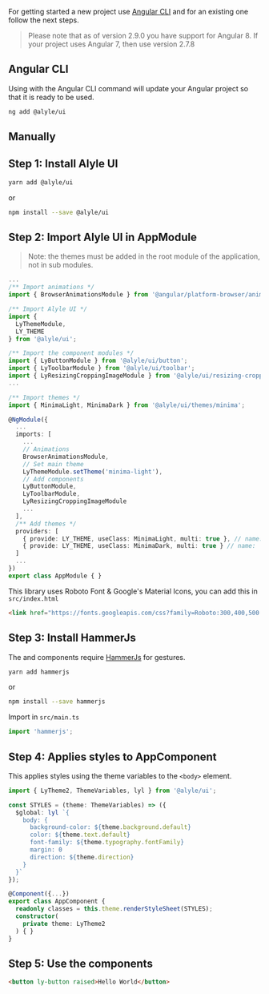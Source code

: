 
<p>
  For getting started a new project use <a
  target="_blank"
  rel="noopener nofollow"
  href="https://cli.angular.io/">Angular CLI</a> and for an existing one follow the next steps.
</p>

> Please note that as of version 2.9.0 you have support for Angular 8. If your project uses Angular 7, then use version 2.7.8

<h2 [lyTyp]="'display1'" gutter>Angular CLI</h2>
<p>
  Using with the Angular CLI command will update your Angular project so that it is ready to be used.
</p>

```bash
ng add @alyle/ui
```

<h2 lyTyp="display1" gutter>Manually</h2>

<h2 lyTyp="headline" gutter>Step 1: Install Alyle UI</h2>

```bash
yarn add @alyle/ui
```

<p>or</p>

```bash
npm install --save @alyle/ui
```

<h2 lyTyp="headline" gutter>Step 2: Import Alyle UI in AppModule</h2>

> Note: the themes must be added in the root module of the application, not in sub modules.

```ts
...
/** Import animations */
import { BrowserAnimationsModule } from '@angular/platform-browser/animations';

/** Import Alyle UI */
import {
  LyThemeModule,
  LY_THEME
} from '@alyle/ui';

/** Import the component modules */
import { LyButtonModule } from '@alyle/ui/button';
import { LyToolbarModule } from '@alyle/ui/toolbar';
import { LyResizingCroppingImageModule } from '@alyle/ui/resizing-cropping-images';
...

/** Import themes */
import { MinimaLight, MinimaDark } from '@alyle/ui/themes/minima';

@NgModule({
  ...
  imports: [
    ...
    // Animations
    BrowserAnimationsModule,
    // Set main theme
    LyThemeModule.setTheme('minima-light'),
    // Add components
    LyButtonModule,
    LyToolbarModule,
    LyResizingCroppingImageModule
    ...
  ],
  /** Add themes */
  providers: [
    { provide: LY_THEME, useClass: MinimaLight, multi: true }, // name: `minima-light`
    { provide: LY_THEME, useClass: MinimaDark, multi: true } // name: `minima-dark`
  ]
  ...
})
export class AppModule { }
```

This library uses Roboto Font & Google's Material Icons, you can add this in `src/index.html`

```html
<link href="https://fonts.googleapis.com/css?family=Roboto:300,400,500|Material+Icons" rel="stylesheet">
```

<h2 lyTyp="headline" gutter>Step 3: Install HammerJs</h2>

<p>
  The <code class="html"><ly-carousel></code> and <code class="html"><ly-img-cropper></code> components require <a href="http://hammerjs.github.io/">HammerJs</a> for gestures.
</p>

```bash
yarn add hammerjs
```

<p>or</p>

```bash
npm install --save hammerjs
```

Import in `src/main.ts`

```ts
import 'hammerjs';
```

<h2 lyTyp="headline" gutter>Step 4: Applies styles to AppComponent</h2>

This applies styles using the theme variables to the `<body>` element.

```ts
import { LyTheme2, ThemeVariables, lyl } from '@alyle/ui';

const STYLES = (theme: ThemeVariables) => ({
  $global: lyl `{
    body: {
      background-color: ${theme.background.default}
      color: ${theme.text.default}
      font-family: ${theme.typography.fontFamily}
      margin: 0
      direction: ${theme.direction}
    }
  }`
});

@Component({...})
export class AppComponent {
  readonly classes = this.theme.renderStyleSheet(STYLES);
  constructor(
    private theme: LyTheme2
  ) { }
}
```

<h2 lyTyp="headline" gutter>Step 5: Use the components</h2>

```html
<button ly-button raised>Hello World</button>
```

